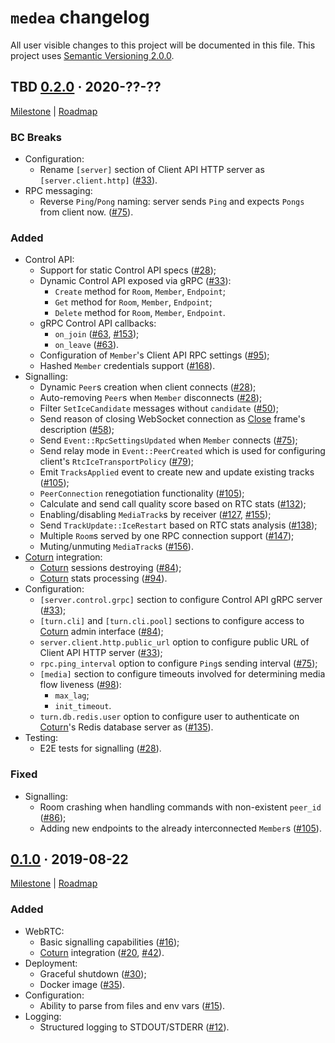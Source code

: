 `medea` changelog
=================

All user visible changes to this project will be documented in this file. This project uses [Semantic Versioning 2.0.0].




## TBD [0.2.0] · 2020-??-??
[0.2.0]: /../../tree/medea-0.2.0

[Milestone](/../../milestone/2) | [Roadmap](/../../issues/27)

### BC Breaks

- Configuration:
    - Rename `[server]` section of Client API HTTP server as `[server.client.http]` ([#33]).
- RPC messaging:
    - Reverse `Ping`/`Pong` naming: server sends `Ping` and expects `Pongs` from client now. ([#75]).

### Added

- Control API:
    - Support for static Сontrol API specs ([#28]);
    - Dynamic Control API exposed via gRPC ([#33]):
        - `Create` method for `Room`, `Member`, `Endpoint`;
        - `Get` method for `Room`, `Member`, `Endpoint`;
        - `Delete` method for `Room`, `Member`, `Endpoint`.
    - gRPC Control API callbacks:
        - `on_join` ([#63], [#153]);
        - `on_leave` ([#63]).
    - Configuration of `Member`'s Client API RPC settings ([#95]);
    - Hashed `Member` credentials support ([#168]).
- Signalling:
    - Dynamic `Peer`s creation when client connects ([#28]);
    - Auto-removing `Peer`s when `Member` disconnects ([#28]);
    - Filter `SetIceCandidate` messages without `candidate` ([#50]);
    - Send reason of closing WebSocket connection as [Close](https://tools.ietf.org/html/rfc4566#section-5.14) frame's description ([#58]);
    - Send `Event::RpcSettingsUpdated` when `Member` connects ([#75]);
    - Send relay mode in `Event::PeerCreated` which is used for configuring client's `RtcIceTransportPolicy` ([#79]);
    - Emit `TracksApplied` event to create new and update existing tracks ([#105]);
    - `PeerConnection` renegotiation functionality ([#105]);
    - Calculate and send call quality score based on RTC stats ([#132]);
    - Enabling/disabling `MediaTrack`s by receiver ([#127], [#155]);
    - Send `TrackUpdate::IceRestart` based on RTC stats analysis ([#138]);
    - Multiple `Room`s served by one RPC connection support ([#147]);
    - Muting/unmuting `MediaTrack`s ([#156]).
- [Coturn] integration:
    - [Coturn] sessions destroying ([#84]);
    - [Coturn] stats processing ([#94]).
- Configuration:
    - `[server.control.grpc]` section to configure Control API gRPC server ([#33]);
    - `[turn.cli]` and `[turn.cli.pool]` sections to configure access to [Coturn] admin interface ([#84]);
    - `server.client.http.public_url` option to configure public URL of Client API HTTP server ([#33]);
    - `rpc.ping_interval` option to configure `Ping`s sending interval ([#75]);
    - `[media]` section to configure timeouts involved for determining media flow liveness ([#98]):
        - `max_lag`;
        - `init_timeout`.
    - `turn.db.redis.user` option to configure user to authenticate on [Coturn]'s Redis database server as ([#135]).
- Testing:
    - E2E tests for signalling ([#28]).

### Fixed

- Signalling:
    - Room crashing when handling commands with non-existent `peer_id` ([#86]);
    - Adding new endpoints to the already interconnected `Member`s ([#105]).

[#28]: /../../pull/28
[#33]: /../../pull/33
[#50]: /../../pull/50
[#58]: /../../pull/58
[#63]: /../../pull/63
[#75]: /../../pull/75
[#79]: /../../pull/79
[#81]: /../../pull/81
[#84]: /../../pull/84
[#86]: /../../pull/86
[#94]: /../../pull/94
[#95]: /../../pull/95
[#98]: /../../pull/98
[#105]: /../../pull/105
[#127]: /../../pull/127
[#132]: /../../pull/132
[#135]: /../../pull/135
[#138]: /../../pull/138
[#147]: /../../pull/147
[#153]: /../../pull/153
[#155]: /../../pull/155
[#156]: /../../pull/156
[#168]: /../../pull/168




## [0.1.0] · 2019-08-22
[0.1.0]: /../../tree/medea-0.1.0

[Milestone](/../../milestone/1) | [Roadmap](/../../issues/8)

### Added

- WebRTC:
    - Basic signalling capabilities ([#16](/../../pull/16));
    - [Coturn] integration ([#20](/../../pull/20), [#42](/../../pull/42)).
- Deployment:
    - Graceful shutdown ([#30](/../../pull/30));
    - Docker image ([#35](/../../pull/35)).
- Configuration:
    - Ability to parse from files and env vars ([#15](/../../pull/15)).
- Logging:
    - Structured logging to STDOUT/STDERR ([#12](/../../pull/12)).





[Coturn]: https://github.com/coturn/coturn
[Semantic Versioning 2.0.0]: https://semver.org
